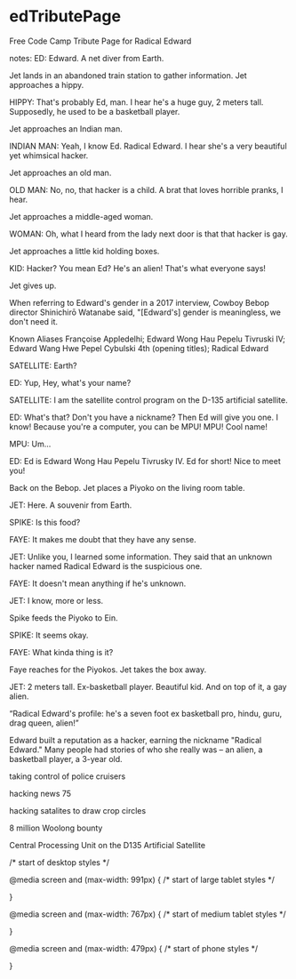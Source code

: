 # edTributePage
Free Code Camp Tribute Page for Radical Edward

notes:
ED: Edward. A net diver from Earth.

Jet lands in an abandoned train station to gather information. Jet
approaches a hippy.

HIPPY: That's probably Ed, man. I hear he's a huge guy, 2 meters tall. Supposedly, he used to be a basketball player.

Jet approaches an Indian man.

INDIAN MAN: Yeah, I know Ed. Radical Edward. I hear she's a very beautiful yet whimsical hacker.

Jet approaches an old man.

OLD MAN: No, no, that hacker is a child. A brat that loves horrible pranks, I hear.

Jet approaches a middle-aged woman.

WOMAN: Oh, what I heard from the lady next door is that that hacker is gay.

Jet approaches a little kid holding boxes.

KID: Hacker? You mean Ed? He's an alien! That's what everyone says!

Jet gives up.

When referring to Edward's gender in a 2017 interview, Cowboy Bebop director Shinichirō Watanabe said, "[Edward's] gender is meaningless, we don't need it.


Known Aliases
Françoise Appledelhi;
Edward Wong Hau Pepelu Tivruski IV;
Edward Wang Hwe Pepel Cybulski 4th (opening titles);
Radical Edward

SATELLITE: Earth?

ED: Yup, Hey, what's your name?

SATELLITE: I am the satellite control program on the D-135 artificial
           satellite.

ED: What's that? Don't you have a nickname? Then Ed will give you one. I
    know! Because you're a computer, you can be MPU! MPU! Cool name!

MPU: Um...

ED: Ed is Edward Wong Hau Pepelu Tivrusky IV. Ed for short! Nice to meet
    you!


Back on the Bebop. Jet places a Piyoko on the living room table.

JET: Here. A souvenir from Earth.

SPIKE: Is this food?

FAYE: It makes me doubt that they have any sense.

JET: Unlike you, I learned some information. They said that an unknown
hacker named Radical Edward is the suspicious one.

FAYE: It doesn't mean anything if he's unknown.

JET: I know, more or less.

Spike feeds the Piyoko to Ein.

SPIKE: It seems okay.

FAYE: What kinda thing is it?

Faye reaches for the Piyokos. Jet takes the box away.

JET: 2 meters tall. Ex-basketball player. Beautiful kid. And on top of it,
a gay alien.

“Radical Edward's profile: he's a seven foot ex basketball pro, hindu, guru, drag queen, alien!”

Edward built a reputation as a hacker, earning the nickname "Radical Edward." Many people had stories of who she really was – an alien, a basketball player, a 3-year old. 

taking control of police cruisers

hacking news 75

hacking satalites to draw crop circles 

8 million Woolong bounty

Central Processing Unit on the D135 Artificial Satellite



/* start of desktop styles */

@media screen and (max-width: 991px) {
/* start of large tablet styles */

}

@media screen and (max-width: 767px) {
/* start of medium tablet styles */

}

@media screen and (max-width: 479px) {
/* start of phone styles */

}